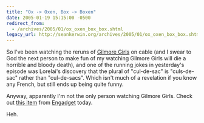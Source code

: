 ```yaml
---
title: "Ox -> Oxen, Box -> Boxen"
date: 2005-01-19 15:15:00 -0500
redirect_from:
  - /archives/2005/01/ox_oxen_box_box.shtml
legacy_url: http://seankerwin.org/archives/2005/01/ox_oxen_box_box.shtml
---
```

So I've been watching the reruns of [Gilmore Girls](http://www.thewb.com/Shows/Show/0,7353,%7C%7C159,00.html) on cable (and I swear to God the next person to make fun of my watching Gilmore Girls will die a horrible and bloody death), and one of the running jokes in yesterday's episode was Lorelai's discovery that the plural of "cul-de-sac" is "culs-de-sac" rather than "cul-de-sacs". Which isn't much of a revelation if you know any French, but still ends up being quite funny.

Anyway, apparently I'm not the only person watching Gilmore Girls. Check out [this item](http://engadget.com/entry/1234000300028143/) from [Engadget](http://engadget.com) today.

Heh.
